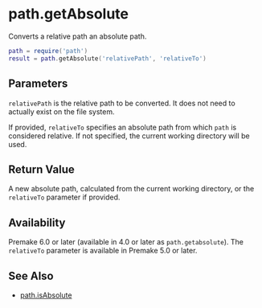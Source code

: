 # path.getAbsolute

Converts a relative path an absolute path.

```lua
path = require('path')
result = path.getAbsolute('relativePath', 'relativeTo')
```

## Parameters

`relativePath` is the relative path to be converted. It does not need to actually exist on the file system.

If provided, `relativeTo` specifies an absolute path from which `path` is considered relative. If not specified, the current working directory will be used.

## Return Value

A new absolute path, calculated from the current working directory, or the `relativeTo` parameter if provided.

## Availability

Premake 6.0 or later (available in 4.0 or later as `path.getabsolute`). The `relativeTo` parameter is available in Premake 5.0 or later.

## See Also

* [path.isAbsolute](path.isAbsolute.md)
